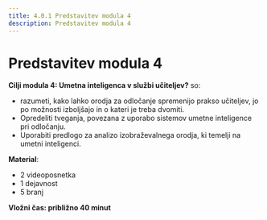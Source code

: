 ```yaml
---
title: 4.0.1 Predstavitev modula 4
description: Predstavitev modula 4
---
```


# Predstavitev modula 4

**Cilji modula 4: Umetna inteligenca v službi učiteljev?** so:

- razumeti, kako lahko orodja za odločanje spremenijo prakso učiteljev, jo po možnosti izboljšajo in o kateri je treba dvomiti.
- Opredeliti tveganja, povezana z uporabo sistemov umetne inteligence pri odločanju.
- Uporabiti predlogo za analizo izobraževalnega orodja, ki temelji na umetni inteligenci.

**Material**:

- 2 videoposnetka
- 1 dejavnost
- 5 branj

**Vložni čas: približno 40 minut**
